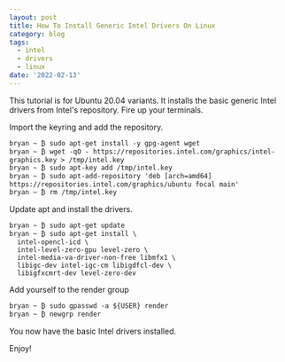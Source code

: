 ```yaml
---
layout: post
title: How To Install Generic Intel Drivers On Linux
category: blog
tags:
  - intel
  - drivers
  - linux
date: '2022-02-13'
---
```

This tutorial is for Ubuntu 20.04 variants. It installs the basic generic Intel drivers from Intel's repository. Fire up your terminals.

Import the keyring and add the repository.

```
bryan ~ ₿ sudo apt-get install -y gpg-agent wget
bryan ~ ₿ wget -qO - https://repositories.intel.com/graphics/intel-graphics.key > /tmp/intel.key
bryan ~ ₿ sudo apt-key add /tmp/intel.key
bryan ~ ₿ sudo apt-add-repository 'deb [arch=amd64] https://repositories.intel.com/graphics/ubuntu focal main'
bryan ~ ₿ rm /tmp/intel.key
```

Update apt and install the drivers.

```
bryan ~ ₿ sudo apt-get update
bryan ~ ₿ sudo apt-get install \
  intel-opencl-icd \
  intel-level-zero-gpu level-zero \
  intel-media-va-driver-non-free libmfx1 \
  libigc-dev intel-igc-cm libigdfcl-dev \
  libigfxcmrt-dev level-zero-dev
```

Add yourself to the render group

```
bryan ~ ₿ sudo gpasswd -a ${USER} render
bryan ~ ₿ newgrp render
```

You now have the basic Intel drivers installed.

Enjoy!
